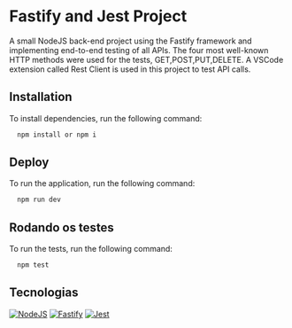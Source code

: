 # Fastify and Jest Project

A small NodeJS back-end project using the Fastify framework and implementing end-to-end testing of all APIs. The four most well-known HTTP methods were used for the tests, GET,POST,PUT,DELETE. A VSCode extension called Rest Client is used in this project to test API calls.

## Installation

To install dependencies, run the following command:

```bash
  npm install or npm i
```

## Deploy

To run the application, run the following command:

```bash
  npm run dev
```

## Rodando os testes

To run the tests, run the following command:

```bash
  npm test
```

## Tecnologias

[![NodeJS](https://img.shields.io/badge/License-NodeJS-green.svg)](https://nodejs.org/en)
[![Fastify](https://img.shields.io/badge/License-Fastify-yellow.svg)](https://fastify.dev/)
[![Jest](https://img.shields.io/badge/License-Jest-blue.svg)](https://jestjs.io/)

